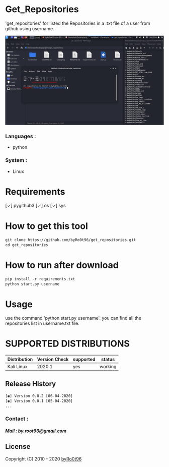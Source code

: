 # Get_Repositories
'get_repositories' for listed the Repositories in a .txt file of a user from github using username.

<div align="center">
    <!--a href="" target="_blank"-->
        <img alt="get_repositories" src="./Screenshot/Screenshot-1.png">
    <!--/a-->
</div>
<!--![get_repositories](./Screenshot/Screenshot-1.png)-->


### Languages :
* python

### System :
* Linux

# Requirements
[✓] pygithub3
[✓] os
[✓] sys



# How to get this tool
```
git clone https://github.com/byRo0t96/get_repositories.git
cd get_repositories
```

# How to run after download
```
pip install -r requirements.txt
python start.py username
```

# Usage
use the command 'python start.py username'.
you can find all the repositories list in username.txt file.


# SUPPORTED DISTRIBUTIONS
|Distribution | Version Check | supported | status |
----------|-------|------|-------|
|Kali Linux|2020.1 | yes | working   |


## Release History
```
[◉] Version 0.0.2 [06-04-2020]
[◉] Version 0.0.1 [05-04-2020]
...
```


### Contact :
##### Mail : by.root96@gmail.com

## License
Copyright (C) 2010 - 2020 [byRo0t96](https://byro0t96.github.io/)

